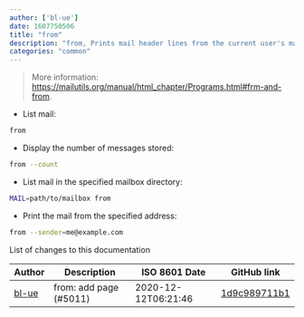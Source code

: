 ```yaml
---
author: ['bl-ue']
date: 1607750506
title: "from"
description: "from, Prints mail header lines from the current user's mailbox."
categories: "common"
---
```

> More information: <https://mailutils.org/manual/html_chapter/Programs.html#frm-and-from>.

- List mail:

```bash
from
```

- Display the number of messages stored:

```bash
from --count
```

- List mail in the specified mailbox directory:

```bash
MAIL=path/to/mailbox from
```

- Print the mail from the specified address:

```bash
from --sender=me@example.com
```
List of changes to this documentation


Author | Description | ISO 8601 Date | GitHub link
------|-----|-----|-----
[bl-ue](mailto:54780737+bl-ue@users.noreply.github.com) | from: add page (#5011) | 2020-12-12T06:21:46 | [1d9c989711b1](https://github.com/tldr-pages/tldr/commit/1d9c989711b173580229d66ebdadc06239c5cca6)

